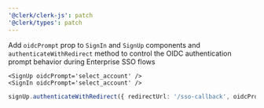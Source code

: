 ```yaml
---
'@clerk/clerk-js': patch
'@clerk/types': patch
---
```


Add `oidcPrompt` prop to `SignIn` and `SignUp` components and `authenticateWithRedirect` method to control the OIDC authentication prompt behavior during Enterprise SSO flows

```tsx
<SignUp oidcPrompt='select_account' />
<SignIn oidcPrompt='select_account' />
```

```ts
signUp.authenticateWithRedirect({ redirectUrl: '/sso-callback', oidcPrompt: 'select_account' })
```
